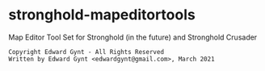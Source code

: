 # stronghold-mapeditortools
Map Editor Tool Set for Stronghold (in the future) and Stronghold Crusader


```
Copyright Edward Gynt - All Rights Reserved
Written by Edward Gynt <edwardgynt@gmail.com>, March 2021
```
